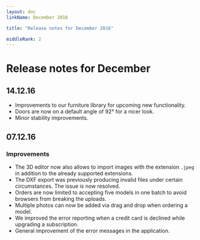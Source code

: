 ```yaml
---
layout: doc
linkName: December 2016

title: "Release notes for December 2016"

middleRank: 2
---
```

# Release notes for December

## 14.12.16

* Improvements to our furniture library for upcoming new functionality.
* Doors are now on a default angle of 92° for a nicer look.
* Minor stability improvements.

## 07.12.16

### Improvements

* The 3D editor now also allows to import images with the extension `.jpeg` in addition to the already supported extensions.
* The DXF export was previously producing invalid files under certain circumstances. The issue is now resolved.
* Orders are now limited to accepting five models in one batch to avoid browsers from breaking the uploads.
* Multiple photos can now be added via drag and drop when ordering a model.
* We improved the error reporting when a credit card is declined while upgrading a subscription.
* General improvement of the error messages in the application.
